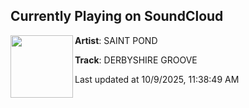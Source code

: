## Currently Playing on SoundCloud

[<img align="left" width="100" src="https://i1.sndcdn.com/artworks-GNBlcf1NwlahA9xW-Y8kjkg-t500x500.jpg">](https://soundcloud.com/sweetsoundscollective/derbyshire-groove)

**Artist**: SAINT POND 

**Track**: DERBYSHIRE GROOVE

Last updated at 10/9/2025, 11:38:49 AM
